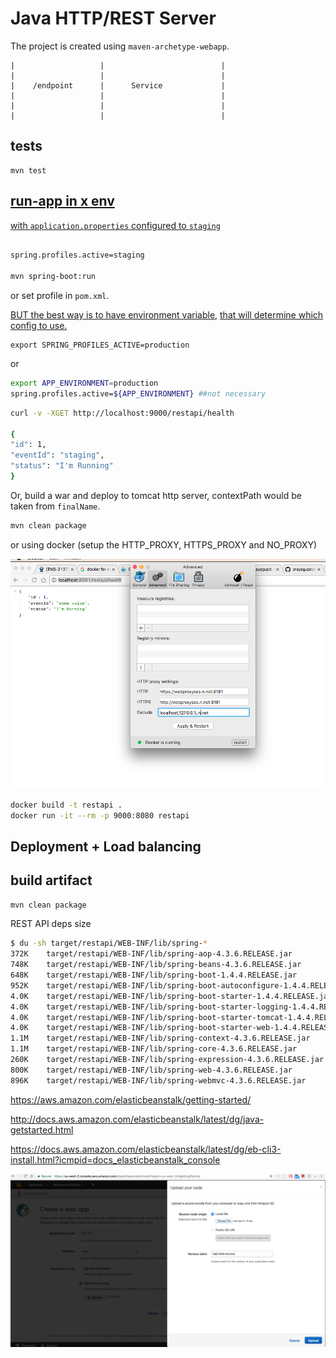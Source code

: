 
Java HTTP/REST Server
==========================

The project is created using `maven-archetype-webapp`.

```
|                   |                          |
|                   |                          |
|    /endpoint      |      Service             |
|                   |                          |
|                   |                          |
|                   |                          |

```


tests
-----

```
mvn test
```

[run-app in x env](http://docs.spring.io/spring-boot/docs/current/maven-plugin/examples/run-profiles.html)
----------------------------------------------------------------------------------------------------------

[with `application.properties` configured to `staging`](http://stackoverflow.com/a/35757421/432903)

```bash

spring.profiles.active=staging

mvn spring-boot:run
```

or set profile in `pom.xml`.

[BUT the best way is to have environment variable](http://stackoverflow.com/a/35534970/432903),
[that will determine which config to use.](http://stackoverflow.com/a/38337109/432903)

```
export SPRING_PROFILES_ACTIVE=production
```

or

```bash
export APP_ENVIRONMENT=production
spring.profiles.active=${APP_ENVIRONMENT} ##not necessary
```

```bash
curl -v -XGET http://localhost:9000/restapi/health

{
"id": 1,
"eventId": "staging",
"status": "I'm Running"
}

```

Or, build a war and deploy to tomcat http server, contextPath would be taken from `finalName`.

```bash
mvn clean package
```

or using docker (setup the HTTP_PROXY, HTTPS_PROXY and NO_PROXY)

![](docker_proxy.png)

```bash
docker build -t restapi .
docker run -it --rm -p 9000:8080 restapi
```

Deployment + Load balancing
---------------------------

build artifact
--------------

```bash
mvn clean package
```

REST API deps size

```bash
$ du -sh target/restapi/WEB-INF/lib/spring-*
372K	target/restapi/WEB-INF/lib/spring-aop-4.3.6.RELEASE.jar
748K	target/restapi/WEB-INF/lib/spring-beans-4.3.6.RELEASE.jar
648K	target/restapi/WEB-INF/lib/spring-boot-1.4.4.RELEASE.jar
952K	target/restapi/WEB-INF/lib/spring-boot-autoconfigure-1.4.4.RELEASE.jar
4.0K	target/restapi/WEB-INF/lib/spring-boot-starter-1.4.4.RELEASE.jar
4.0K	target/restapi/WEB-INF/lib/spring-boot-starter-logging-1.4.4.RELEASE.jar
4.0K	target/restapi/WEB-INF/lib/spring-boot-starter-tomcat-1.4.4.RELEASE.jar
4.0K	target/restapi/WEB-INF/lib/spring-boot-starter-web-1.4.4.RELEASE.jar
1.1M	target/restapi/WEB-INF/lib/spring-context-4.3.6.RELEASE.jar
1.1M	target/restapi/WEB-INF/lib/spring-core-4.3.6.RELEASE.jar
260K	target/restapi/WEB-INF/lib/spring-expression-4.3.6.RELEASE.jar
800K	target/restapi/WEB-INF/lib/spring-web-4.3.6.RELEASE.jar
896K	target/restapi/WEB-INF/lib/spring-webmvc-4.3.6.RELEASE.jar
```

https://aws.amazon.com/elasticbeanstalk/getting-started/

http://docs.aws.amazon.com/elasticbeanstalk/latest/dg/java-getstarted.html

https://docs.aws.amazon.com/elasticbeanstalk/latest/dg/eb-cli3-install.html?icmpid=docs_elasticbeanstalk_console

![](code_deployment.png)
